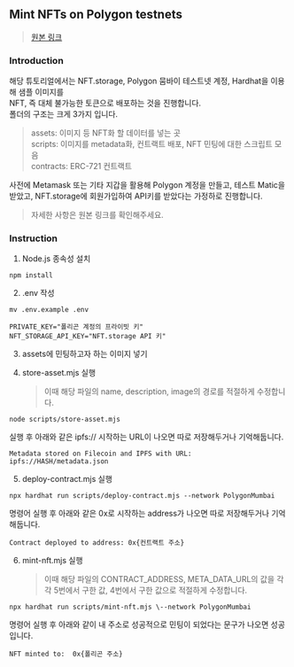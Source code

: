 ## Mint NFTs on Polygon testnets

> [원본 링크](https://wiki.polygon.technology/docs/develop/nftstorage/)

### Introduction

해당 튜토리얼에서는 NFT.storage, Polygon 뭄바이 테스트넷 계정, Hardhat을 이용해 샘플 이미지를  
NFT, 즉 대체 불가능한 토큰으로 배포하는 것을 진행합니다.  
폴더의 구조는 크게 3가지 입니다.

> assets: 이미지 등 NFT화 할 데이터를 넣는 곳  
> scripts: 이미지를 metadata화, 컨트랙트 배포, NFT 민팅에 대한 스크립트 모음  
> contracts: ERC-721 컨트랙트

사전에 Metamask 또는 기타 지갑을 활용해 Polygon 계정을 만들고, 테스트 Matic을 받았고, NFT.storage에 회원가입하여 API키를 받았다는 가정하로 진행합니다.

> 자세한 사항은 원본 링크를 확인해주세요.

### Instruction

1. Node.js 종속성 설치

```
npm install
```

2. .env 작성

```
mv .env.example .env
```

```
PRIVATE_KEY="폴리곤 계정의 프라이빗 키"
NFT_STORAGE_API_KEY="NFT.storage API 키"
```

3. assets에 민팅하고자 하는 이미지 넣기

4. store-asset.mjs 실행
   > 이때 해당 파일의 name, description, image의 경로를 적절하게 수정합니다.

```
node scripts/store-asset.mjs
```

실행 후 아래와 같은 ipfs:// 시작하는 URL이 나오면 따로 저장해두거나 기억해둡니다.

```
Metadata stored on Filecoin and IPFS with URL:  ipfs://HASH/metadata.json

```

5. deploy-contract.mjs 실행

```
npx hardhat run scripts/deploy-contract.mjs --network PolygonMumbai

```

명령어 실행 후 아래와 같은 0x로 시작하는 address가 나오면 따로 저장해두거나 기억해둡니다.

```
Contract deployed to address: 0x{컨트랙트 주소}
```

6. mint-nft.mjs 실행
   > 이때 해당 파일의 CONTRACT_ADDRESS, META_DATA_URL의 값을 각각 5번에서 구한 값, 4번에서 구한 값으로 적절하게 수정합니다.

```
npx hardhat run scripts/mint-nft.mjs \--network PolygonMumbai
```

명령어 실행 후 아래와 같이 내 주소로 성공적으로 민팅이 되었다는 문구가 나오면 성공입니다.

```
NFT minted to:  0x{폴리곤 주소}
```
